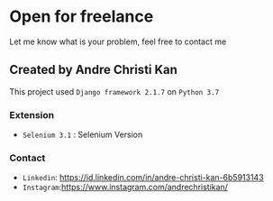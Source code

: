 # Open for freelance
Let me know what is your problem, feel free to contact me

## Created by Andre Christi Kan
This project used `Django framework 2.1.7` on `Python 3.7`

### Extension
* `Selenium 3.1` : Selenium Version 

### Contact
* `Linkedin`: https://id.linkedin.com/in/andre-christi-kan-6b5913143
* `Instagram`:https://www.instagram.com/andrechristikan/
